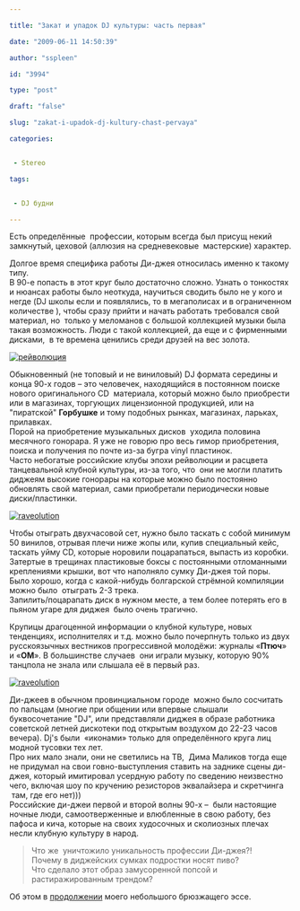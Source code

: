 ```yaml
---

title: "Закат и упадок DJ культуры: часть первая"

date: "2009-06-11 14:50:39"

author: "sspleen"

id: "3994"

type: "post"

draft: "false"

slug: "zakat-i-upadok-dj-kultury-chast-pervaya"

categories:


 - Stereo

tags:


 - DJ будни

---
```

Есть определённые  профессии, которым всегда был присущ некий замкнутый, цеховой (аллюзия на средневековые  мастерские) характер.  
  
Долгое время специфика работы Ди-джея относилась именно к такому типу.  
В 90-е попасть в этот круг было достаточно сложно. Узнать о тонкостях и нюансах работы было неоткуда, научиться сводить было не у кого и негде (DJ школы если и появлялись, то в мегаполисах и в ограниченном количестве ), чтобы сразу прийти и начать работать требовался свой материал, но  только у меломанов с большой коллекцией музыки была такая возможность. Люди с такой коллекцией, да еще и с фирменными дисками,  в те времена ценились среди друзей на вес золота.  
  
[![рейволюция](/uploads/2009/06/house-marke-1.jpg "house marke 1")](/2009/06/zakat-i-upadok-dj-kultury-chast-pervaya/house-marke-1/)  
  
Обыкновенный (не топовый и не виниловый) DJ формата середины и конца 90-х годов – это человечек, находящийся в постоянном поиске нового оригинального CD  материала, который можно было приобрести или в магазинах, торгующих лицензионной продукцией, или на "пиратской" **Горбушке** и тому подобных рынках, магазинах, ларьках, прилавках.  
Порой на приобретение музыкальных дисков  уходила половина месячного гонорара. Я уже не говорю про весь гимор приобретения, поиска и получения по почте из-за бугра vinyl пластинок.  
Часто небогатые российские клубы эпохи рейволюции и расцвета танцевальной клубной культуры, из-за того, что  они не могли платить диджеям высокие гонорары на которые можно было постоянно обновлять свой материал, сами приобретали периодически новые диски/пластинки.  
  
[![raveolution](/uploads/2009/06/mdm-15-1024x504.jpg "massive dance music")](/2009/06/zakat-i-upadok-dj-kultury-chast-pervaya/mdm-15/)  
  
Чтобы отыграть двухчасовой сет, нужно было таскать с собой минимум 50 винилов, отрывая плечи ниже жопы или, купив специальный кейс, таскать уйму CD, которые норовили поцарапаться, выпасть из коробки.  
Затертые в трещинах пластиковые боксы с постоянными отломанными креплениями крышки, вот что наполняло сумку Ди-джея той поры. Было хорошо, когда с какой-нибудь болгарской стрёмной компиляции можно было  отыграть 2-3 трека.  
Запилить/поцарапать диск в нужном месте, а тем более потерять его в пьяном угаре для диджея  было очень трагично.  
  
Крупицы драгоценной информации о клубной культуре, новых тенденциях, исполнителях и т.д. можно было почерпнуть только из двух русскоязычных вестников прогрессивной молодёжи: журналы «**Птюч**» и «**ОМ**». В большинстве случаев  они играли музыку, которую 90% танцпола не знала или слышала её в первый раз.  
  
[![raveolution](/uploads/2009/06/progressive-attack.jpg "progressive-attack")](/2009/06/zakat-i-upadok-dj-kultury-chast-pervaya/progressive-attack/)  
  
Ди-джеев в обычном провинциальном городе  можно было сосчитать по пальцам (многие при общении или впервые слышали буквосочетание "DJ", или представляли диджея в образе работника советской летней дискотеки под открытым воздухом до 22-23 часов вечера). Dj's были  «иконами» только для определённого круга лиц модной тусовки тех лет.  
Про них мало знали, они не светились на ТВ,  Дима Маликов тогда еще не придумал на свои говно-выступления ставить на заднике сцены ди-джея, который имитировал усердную работу по сведению неизвестно чего, включая шоу по кручению резисторов эквалайзера и скретчинга  там, где его нет)))  
Российские ди-джеи первой и второй волны 90-х –  были настоящие ночные люди, самоотверженные и влюбленные в свою работу, без пафоса и кича, которые на своих худосочных и сколиозных плечах несли клубную культуру в народ.  

> Что же  уничтожило уникальность профессии Ди-джея?!  
> Почему в диджейских сумках подростки носят пиво?  
> Что сделало этот образ замусоренной попсой и растиражированным трендом?

  
Об этом в [продолжении](/2009/06/zakat-i-upadok-dj-kultury-chast-vtoraya/) моего небольшого брюзжащего эссе.